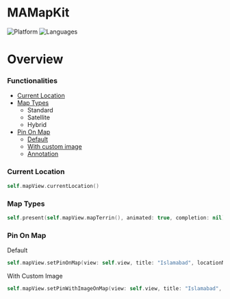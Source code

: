# MAMapKit


![Platform](https://img.shields.io/badge/Platform-iOS-orange.svg)
![Languages](https://img.shields.io/badge/Language-Swift-orange.svg)
  
# Overview
### Functionalities 
- [Current Location](#current-location)
- [Map Types](#map-types)
  - Standard
  - Satellite
  - Hybrid
- [Pin On Map](#pin-on-map)
    - [Default](#default)
    - [With custom image](#with-custom-image)
    - [Annotation](#with-custom-image)


### Current Location

```swift
self.mapView.currentLocation()
```

### Map Types

```swift
self.present(self.mapView.mapTerrin(), animated: true, completion: nil)
```

### Pin On Map
    
Default
```swift
self.mapView.setPinOnMap(view: self.view, title: "Islamabad", locationName: "Pakistan", coordinate: self.islamabad)
```
With Custom Image
```swift
self.mapView.setPinWithImageOnMap(view: self.view, title: "Islamabad", locationName: "Pakistan", coordinate: self.location)
```

